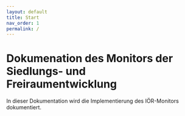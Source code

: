 ```yaml
---
layout: default
title: Start
nav_order: 1
permalink: /
---
```


# Dokumenation des Monitors der Siedlungs- und Freiraumentwicklung

In dieser Dokumentation wird die Implementierung des IÖR-Monitors dokumentiert. 